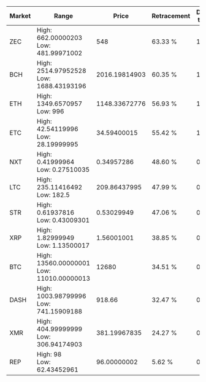 | Market | Range | Price| Retracement | Doubles to 50% |
| --- | --- | --- | --- | --- |
| ZEC | High: 662.00000203<br />Low: 481.99971002 | 548 | 63.33 % | 1.04 |
| BCH | High: 2514.97952528<br />Low: 1688.43193196 | 2016.19814903 | 60.35 % | 1.04 |
| ETH | High: 1349.6570957<br />Low: 996 | 1148.33672776 | 56.93 % | 1.02 |
| ETC | High: 42.54119996<br />Low: 28.19999995 | 34.59400015 | 55.42 % | 1.02 |
| NXT | High: 0.41999964<br />Low: 0.27510035 | 0.34957286 | 48.60 % | 0.00 |
| LTC | High: 235.11416492<br />Low: 182.5 | 209.86437995 | 47.99 % | 0.00 |
| STR | High: 0.61937816<br />Low: 0.43009301 | 0.53029949 | 47.06 % | 0.00 |
| XRP | High: 1.82999949<br />Low: 1.13500017 | 1.56001001 | 38.85 % | 0.00 |
| BTC | High: 13560.00000001<br />Low: 11010.00000013 | 12680 | 34.51 % | 0.00 |
| DASH | High: 1003.98799996<br />Low: 741.15909188 | 918.66 | 32.47 % | 0.00 |
| XMR | High: 404.99999999<br />Low: 306.94174903 | 381.19967835 | 24.27 % | 0.00 |
| REP | High: 98<br />Low: 62.43452961 | 96.00000002 | 5.62 % | 0.00 |
